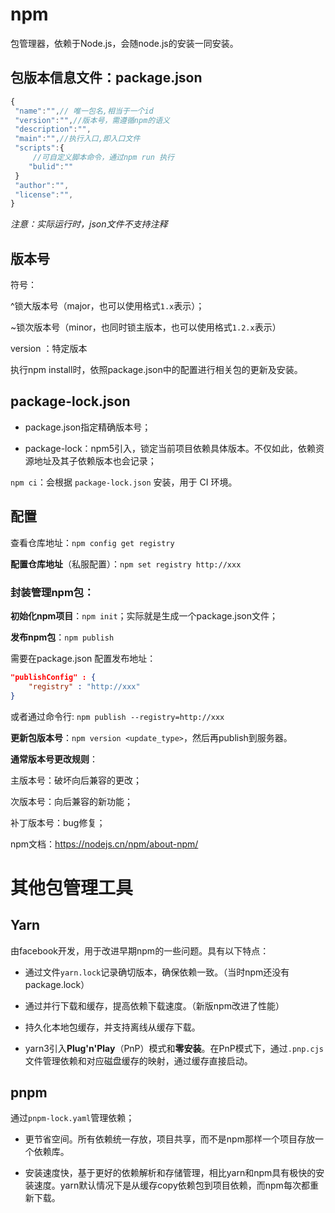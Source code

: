 # npm

包管理器，依赖于Node.js，会随node.js的安装一同安装。

## 包版本信息文件：package.json

```javascript
{
 "name":"",// 唯一包名,相当于一个id
 "version":"",//版本号，需遵循npm的语义
 "description":"",
 "main":"",//执行入口,即入口文件
 "scripts":{
     //可自定义脚本命令，通过npm run 执行
    "bulid":""
 }
 "author":"",
 "license":"",
}
```

*注意：实际运行时，json文件不支持注释*

## **版本号**

符号：

^锁大版本号（major，也可以使用格式`1.x`表示）；

~锁次版本号（minor，也同时锁主版本，也可以使用格式`1.2.x`表示）

version ：特定版本

执行npm install时，依照package.json中的配置进行相关包的更新及安装。



## **package-lock.json**

- package.json指定精确版本号；

- package-lock：npm5引入，锁定当前项目依赖具体版本。不仅如此，依赖资源地址及其子依赖版本也会记录；

`npm ci`：会根据 `package-lock.json` 安装，用于 CI 环境。



## 配置

查看仓库地址：`npm config get registry`

**配置仓库地址**（私服配置）：`npm set registry http://xxx`



### 封装管理npm包：

**初始化npm项目**：`npm init`；实际就是生成一个package.json文件；

**发布npm包**：`npm publish`

需要在package.json 配置发布地址：

```json
"publishConfig" : {
    "registry" : "http://xxx"
}
```

或者通过命令行: `npm publish --registry=http://xxx`



**更新包版本号**：`npm version <update_type>`，然后再publish到服务器。

**通常版本号更改规则**：

主版本号：破坏向后兼容的更改；

次版本号：向后兼容的新功能；

补丁版本号：bug修复；



npm文档：https://nodejs.cn/npm/about-npm/



# 其他包管理工具

## Yarn

由facebook开发，用于改进早期npm的一些问题。具有以下特点：

- 通过文件`yarn.lock`记录确切版本，确保依赖一致。（当时npm还没有package.lock）

- 通过并行下载和缓存，提高依赖下载速度。（新版npm改进了性能）

- 持久化本地包缓存，并支持离线从缓存下载。
- yarn3引入**Plug'n'Play**（PnP）模式和**零安装**。在PnP模式下，通过`.pnp.cjs`文件管理依赖和对应磁盘缓存的映射，通过缓存直接启动。



## pnpm

通过`pnpm-lock.yaml`管理依赖；

- 更节省空间。所有依赖统一存放，项目共享，而不是npm那样一个项目存放一个依赖库。

- 安装速度快，基于更好的依赖解析和存储管理，相比yarn和npm具有极快的安装速度。yarn默认情况下是从缓存copy依赖包到项目依赖，而npm每次都重新下载。